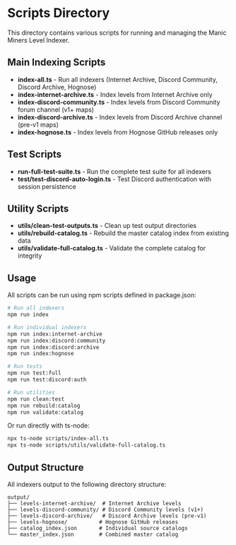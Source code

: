 # Scripts Directory

This directory contains various scripts for running and managing the Manic Miners Level Indexer.

## Main Indexing Scripts

- **index-all.ts** - Run all indexers (Internet Archive, Discord Community, Discord Archive, Hognose)
- **index-internet-archive.ts** - Index levels from Internet Archive only
- **index-discord-community.ts** - Index levels from Discord Community forum channel (v1+ maps)
- **index-discord-archive.ts** - Index levels from Discord Archive channel (pre-v1 maps)
- **index-hognose.ts** - Index levels from Hognose GitHub releases only

## Test Scripts

- **run-full-test-suite.ts** - Run the complete test suite for all indexers
- **test/test-discord-auto-login.ts** - Test Discord authentication with session persistence

## Utility Scripts

- **utils/clean-test-outputs.ts** - Clean up test output directories
- **utils/rebuild-catalog.ts** - Rebuild the master catalog index from existing data
- **utils/validate-full-catalog.ts** - Validate the complete catalog for integrity

## Usage

All scripts can be run using npm scripts defined in package.json:

```bash
# Run all indexers
npm run index

# Run individual indexers
npm run index:internet-archive
npm run index:discord:community
npm run index:discord:archive
npm run index:hognose

# Run tests
npm run test:full
npm run test:discord:auth

# Run utilities
npm run clean:test
npm run rebuild:catalog
npm run validate:catalog
```

Or run directly with ts-node:
```bash
npx ts-node scripts/index-all.ts
npx ts-node scripts/utils/validate-full-catalog.ts
```

## Output Structure

All indexers output to the following directory structure:
```
output/
├── levels-internet-archive/  # Internet Archive levels
├── levels-discord-community/ # Discord Community levels (v1+)
├── levels-discord-archive/   # Discord Archive levels (pre-v1)
├── levels-hognose/          # Hognose GitHub releases
├── catalog_index.json       # Individual source catalogs
└── master_index.json        # Combined master catalog
```